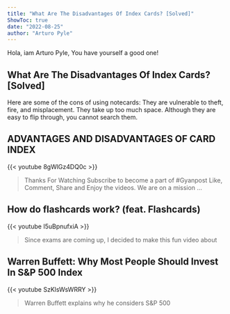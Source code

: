 ```yaml
---
title: "What Are The Disadvantages Of Index Cards? [Solved]"
ShowToc: true 
date: "2022-08-25"
author: "Arturo Pyle" 
---
```


Hola, iam Arturo Pyle, You have yourself a good one!
## What Are The Disadvantages Of Index Cards? [Solved]
Here are some of the cons of using notecards: They are vulnerable to theft, fire, and misplacement. They take up too much space. Although they are easy to flip through, you cannot search them.

## ADVANTAGES AND DISADVANTAGES OF CARD INDEX
{{< youtube 8gWlGz4DQ0c >}}
>Thanks For Watching Subscribe to become a part of #Gyanpost Like, Comment, Share and Enjoy the videos. We are on a mission ...

## How do flashcards work? (feat. Flashcards)
{{< youtube I5uBpnufxiA >}}
>Since exams are coming up, I decided to make this fun video about 

## Warren Buffett: Why Most People Should Invest In S&P 500 Index
{{< youtube SzKlsWsWRRY >}}
>Warren Buffett explains why he considers S&P 500 

